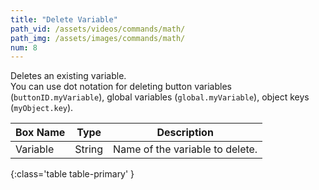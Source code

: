```yaml
---
title: "Delete Variable"
path_vid: /assets/videos/commands/math/
path_img: /assets/images/commands/math/
num: 8
---
```


Deletes an existing variable.\
You can use dot notation for deleting button variables (`buttonID.myVariable`), global variables (`global.myVariable`), object keys (`myObject.key`). 


| Box Name | Type | Description | 
|-------|--------|--------|
| Variable | String | Name of the variable to delete. |
{:class='table table-primary' }










